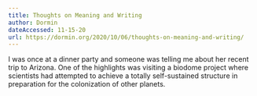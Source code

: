 ```yaml
---
title: Thoughts on Meaning and Writing
author: Dormin
dateAccessed: 11-15-20
url: https://dormin.org/2020/10/06/thoughts-on-meaning-and-writing/
---
```


I was once at a dinner party and someone was telling me about her recent trip
to Arizona. One of the highlights was visiting a biodome project where
scientists had attempted to achieve a totally self-sustained structure in
preparation for the colonization of other planets.

